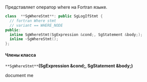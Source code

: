 Представляет оператор where на Fortran языке.

```cpp
class  **SgWhereStmt**: public SgLogIfStmt {
  // fortran Where stmt
  // variant == WHERE_NODE
public:
  inline SgWhereStmt(SgExpression &cond;, SgStatement &body;);
  inline ~SgWhereStmt();
};
```
#### Члены класса
`**SgWhereStmt**`**(SgExpression &cond;, SgStatement &body;)**

document me


